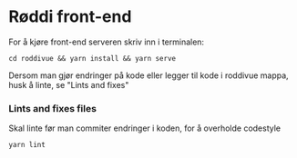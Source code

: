 # Røddi front-end

For å kjøre front-end serveren skriv inn i terminalen:
```
cd roddivue && yarn install && yarn serve
```
Dersom man gjør endringer på kode eller legger til kode i roddivue
mappa, husk å linte, se "Lints and fixes"


### Lints and fixes files
Skal linte før man commiter endringer i koden, for å overholde codestyle
```
yarn lint
```

